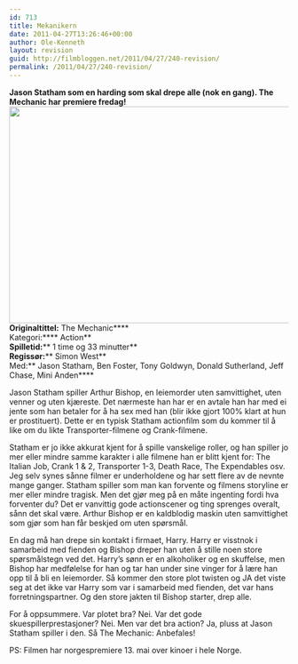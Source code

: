 ```yaml
---
id: 713
title: Mekanikern
date: 2011-04-27T13:26:46+00:00
author: Ole-Kenneth
layout: revision
guid: http://filmbloggen.net/2011/04/27/240-revision/
permalink: /2011/04/27/240-revision/
---
```

**Jason Statham som en harding som skal drepe alle (nok en gang). The Mechanic har premiere fredag!**  
[<img class="alignnone size-medium wp-image-244" src="http://filmbloggen.webalive.no/files/2011/04/the-mechanic.jpg?w=300" alt="" width="589" height="390" />](http://filmbloggen.webalive.no/files/2011/04/the-mechanic.jpg)  
**Originaltittel:** The Mechanic****  
Kategori:**** Action**  
**Spilletid:**** 1 time og 33 minutter**  
**Regissør:**** Simon West**  
Med:** Jason Statham, Ben Foster, Tony Goldwyn, Donald Sutherland, Jeff Chase, Mini Anden****

Jason Statham spiller Arthur Bishop, en leiemorder uten samvittighet, uten venner og uten kjæreste. Det nærmeste han har er en avtale han har med ei jente som han betaler for å ha sex med han (blir ikke gjort 100% klart at hun er prostituert). Dette er en typisk Statham actionfilm som du kommer til å like om du likte Transporter-filmene og Crank-filmene.

Statham er jo ikke akkurat kjent for å spille vanskelige roller, og han spiller jo mer eller mindre samme karakter i alle filmene han er blitt kjent for: The Italian Job, Crank 1 & 2, Transporter 1-3, Death Race, The Expendables osv. Jeg selv synes sånne filmer er underholdene og har sett flere av de nevnte mange ganger. Statham spiller som man kan forvente og filmens storyline er mer eller mindre tragisk. Men det gjør meg på en måte ingenting fordi hva forventer du? Det er vanvittig gode actionscener og ting sprenges overalt, sånn det skal være. Arthur Bishop er en kaldblodig maskin uten samvittighet som gjør som han får beskjed om uten spørsmål.

En dag må han drepe sin kontakt i firmaet, Harry. Harry er visstnok i samarbeid med fienden og Bishop dreper han uten å stille noen store spørsmålstegn ved det. Harry&#8217;s sønn er en alkoholiker og en skuffelse, men Bishop har medfølelse for han og tar han under sine vinger for å lære han opp til å bli en leiemorder. Så kommer den store plot twisten og JA det viste seg at det ikke var Harry som var i samarbeid med fienden, det var hans forretningspartner. Og den store jakten til Bishop starter, drep alle.

For å oppsummere. Var plotet bra? Nei. Var det gode skuespillerprestasjoner? Nei. Men var det bra action? Ja, pluss at Jason Statham spiller i den. Så The Mechanic: Anbefales!

PS: Filmen har norgespremiere 13. mai over kinoer i hele Norge.